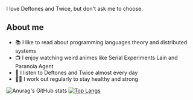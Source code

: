 I love Deftones and Twice, but don't ask me to choose.

## About me

- 📚 I like to read about programming languages theory and distributed systems
- 📺 I enjoy watching weird animes like Serial Experiments Lain and Paranoia Agent
- 🎵 I listen to Deftones and Twice almost every day
- 🏋️‍♂️ I work out regularly to stay healthy and strong  

![Anurag's GitHub stats](https://github-readme-stats.vercel.app/api?username=Massakera&show_icons=true&theme=noctis_minimus) [![Top Langs](https://github-readme-stats.vercel.app/api/top-langs/?username=Massakera&layout=compact&theme=noctis_minimus&hide=jupyter%20notebook,html,css,sass,elixir)](https://github.com/anuraghazra/github-readme-stats)
